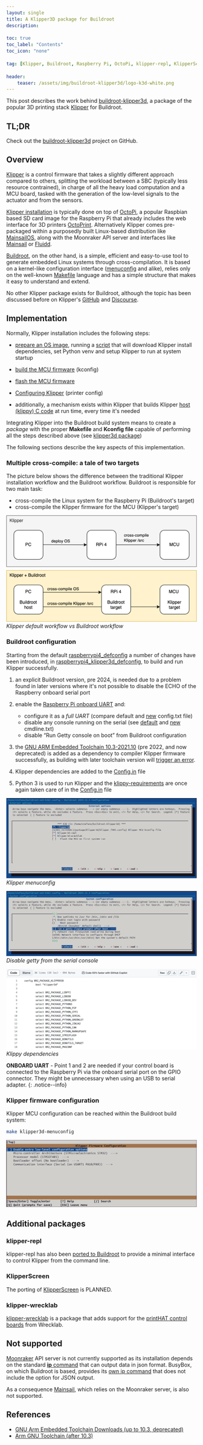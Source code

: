 ```yaml
---
layout: single
title: A Klipper3D package for Buildroot
description: 

toc: true
toc_label: "Contents"
toc_icon: "none"

tag: [Klipper, Buildroot, Raspberry Pi, OctoPi, klipper-repl, KlipperScreen]

header:
    teaser: /assets/img/buildroot-klipper3d/logo-k3d-white.png
---
```


This post describes the work behind [buildroot-klipper3d](https://github.com/cooked/buildroot-klipper3d), a package of the popular 3D printing stack [Klipper](https://www.klipper3d.org/) for Buildroot.

## TL;DR

Check out the [buildroot-klipper3d](https://github.com/cooked/buildroot-klipper3d/tree/master/configs) project on GitHub.

## Overview

[Klipper](https://www.klipper3d.org/) is a control firmware that takes a slightly different approach compared to others, splitting the workload between a SBC (typically less resource contrained), in charge of all the heavy load computation and a MCU board, tasked with the generation of the low-level signals to the actuator and from the sensors.

[Klipper installation](https://www.klipper3d.org/Installation.html) is typically done on top of [OctoPi](https://octoprint.org/download/), a popular Raspbian based SD card image for the Raspberry Pi that already includes the web interface for 3D printers [OctoPrint](https://octoprint.org/).
Alternatively Klipper comes pre-packaged within a purposedly built Linux-based distribution like [MainsailOS](https://docs-os.mainsail.xyz/), along with the Moonraker API server and interfaces like [Mainsail](https://docs.mainsail.xyz/) or [Fluidd](https://docs.fluidd.xyz/).

[Buildroot](https://buildroot.org/), on the other hand, is a simple, efficient and easy-to-use tool to generate embedded Linux systems through cross-compilation. It is based on a kernel-like configuration interface ([menuconfig](https://en.wikipedia.org/wiki/Menuconfig) and alike), relies only on the well-known [Makefile](https://www.gnu.org/software/make/manual/make.html) language and has a simple structure that makes it easy to understand and extend.

No other Klipper package exists for Buildroot, although the topic has been discussed before on Klipper's [GitHub](https://github.com/Klipper3d/klipper/issues/2041) and [Discourse](https://klipper.discourse.group/t/can-i-successfully-port-klipper-to-the-general-arm-linux-system-rather-than-the-current-ubuntu-and-debian-systems/5744/8).

## Implementation

Normally, Klipper installation includes the following steps:
- [prepare an OS image](https://www.klipper3d.org/Installation.html#prepping-an-os-image), running a [script](https://github.com/Klipper3d/klipper/blob/master/scripts/install-debian.sh) that will download Klipper install dependencies, set Python venv and setup Klipper to run at system startup

- [build the MCU firmware](https://www.klipper3d.org/Installation.html#building-and-flashing-the-micro-controller) (kconfig)
- [flash the MCU firmware](https://www.klipper3d.org/Installation.html#building-and-flashing-the-micro-controller)
- [Configuring Klipper](https://www.klipper3d.org/Installation.html#configuring-klipper) (printer config)
- additionally, a mechanism exists within Klipper that builds Klipper [host (klippy) C code](https://github.com/Klipper3d/klipper/tree/master/klippy/chelper) at run time, every time it's needed

Integrating Klipper into the Buildroot build system means to create a *package* with the proper **Makefile** and **Kconfig file** capable of performing all the steps described above (see [klipper3d package](https://github.com/cooked/buildroot-klipper3d/tree/master/package/klipper3d))

The following sections describe the key aspects of this implementation.

### Multiple cross-compile: a tale of two targets

The picture below shows the difference between the traditional Klipper installation workflow and the Buildroot workflow.
Buildroot is responsible for two main task:
- cross-compile the Linux system for the Raspberry Pi (Buildroot's target)
- cross-compile the Klipper firmware for the MCU (Klipper's target)  
  
![alt text](../assets/img/buildroot-klipper3d/workflow.png)  
*Klipper default workflow vs Buildroot workflow*

### Buildroot configuration

Starting from the default [raspberrypi4_defconfig](https://github.com/buildroot/buildroot/blob/master/configs/raspberrypi4_defconfig) a number of changes have been introduced, in [raspberrypi4_klipper3d_defconfig](https://github.com/cooked/buildroot-klipper3d/tree/master/configs), to build and run Klipper successfully.

1. an explicit Buildroot version, pre 2024, is needed due to a problem found in later versions where it's not possible to disable the ECHO of the Raspberry onboard serial port

2. enable the [Raspberry Pi onboard UART](https://raspberrypi.stackexchange.com/questions/45570/how-do-i-make-serial-work-on-the-raspberry-pi3-pizerow-pi4-or-later-models) and:
    - configure it as a *full UART* (compare default and [new](https://github.com/cooked/buildroot-klipper3d/blob/master/board/raspberrypi/config_4_uart0.txt) config.txt file)
    - disable any console running on the serial (see [default](https://github.com/buildroot/buildroot/blob/master/board/raspberrypi/cmdline.txt) and [new](https://github.com/cooked/buildroot-klipper3d/blob/master/board/raspberrypi/cmdline_noconsole.txt) cmdline.txt)
    - disable “Run Getty console on boot” from Buildroot configuration

3. the [GNU ARM Embedded Toolchain 10.3-2021.10](https://developer.arm.com/downloads/-/gnu-rm) (pre 2022, and now deprecated) is added as a dependency to compiler Klipper firmware successfully, as building with later toolchain version will [trigger an error](https://github.com/cooked/buildroot-klipper3d/issues/2).

3. Klipper dependencies are added to the [Config.in](https://github.com/cooked/buildroot-klipper3d/blob/master/package/klipper3d/Config.in) file

4. Python 3 is used to run Klipper and the [klippy-requirements](https://github.com/Klipper3d/klipper/blob/master/scripts/klippy-requirements.txt) are once again taken care of in the [Config.in](https://github.com/cooked/buildroot-klipper3d/blob/master/package/klipper3d/Config.in) file

![alt text](../assets/img/buildroot-klipper3d/menuconfig.png)  
*Klipper menuconfig*

![alt text](../assets/img/buildroot-klipper3d/disable-getty.png)  
*Disable getty from the serial console*

![alt text](../assets/img/buildroot-klipper3d/dependencies.png)  
*Klippy dependencies*

**ONBOARD UART** - Point 1 and 2 are needed if your control board is connected to the Raspberry Pi via the onboard serial port on the GPIO connector. They might be unnecessary when using an USB to serial adapter.
{: .notice--info}



### Klipper firmware configuration

Klipper MCU configuration can be reached within the Buildroot build system:

```bash
make klipper3d-menuconfig
```

![alt text](../assets/img/buildroot-klipper3d/klipper3d-menuconfig.png)

## Additional packages

### klipper-repl

klipper-repl has also been [ported to Buildroot](https://github.com/cooked/buildroot-klipper3d/tree/master/package/klipper3d-repl) to provide a minimal interface to control Klipper from the command line.

### KlipperScreen

The porting of [KlipperScreen](https://klipperscreen.readthedocs.io/en/latest/) is PLANNED.

### klipper-wrecklab

[klipper-wrecklab](https://github.com/cooked/buildroot-klipper3d/tree/master/package/klipper3d-wrecklab) is a package that adds support for the [printHAT control boards](https://docs.wrecklab.com/) from Wrecklab.

## Not supported

[Moonraker](https://github.com/Arksine/moonraker) API server is not currently supported as its installation depends on the standard [**ip** command](https://man7.org/linux/man-pages/man8/ip.8.html) that can output data in json format.
BusyBox, on which Buildroot is based, provides its [own ip command](https://linux.die.net/man/1/busybox) that does not include the option for JSON output.

As a consequence [Mainsail](https://docs.mainsail.xyz/), which relies on the Moonraker server, is also not supported.

## References

- [GNU Arm Embedded Toolchain Downloads (up to 10.3, deprecated)](https://developer.arm.com/downloads/-/gnu-rm) 
- [Arm GNU Toolchain (after 10.3)](https://developer.arm.com/downloads/-/arm-gnu-toolchain-downloads)
